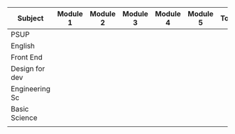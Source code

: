 
| Subject        | Module 1 | Module 2 | Module 3 | Module 4 | Module 5 | Total | Percentage |
| -------------- | -------- | -------- | -------- | -------- | -------- | ----- | ---------- |
| PSUP           |          |          |          |          |          |       |            |
| English        |          |          |          |          |          |       |            |
| Front End      |          |          |          |          |          |       |            |
| Design for dev |          |          |          |          |          |       |            |
| Engineering Sc |          |          |          |          |          |       |            |
| Basic Science  |          |          |          |          |          |       |            |
|                |          |          |          |          |          |       |            |
